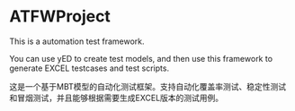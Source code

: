 # ATFWProject
This is a automation test framework.

You can use yED to create test models, and then use this framework to generate EXCEL testcases and test scripts.

这是一个基于MBT模型的自动化测试框架。支持自动化覆盖率测试、稳定性测试和冒烟测试，并且能够根据需要生成EXCEL版本的测试用例。
